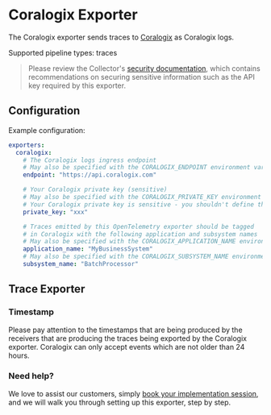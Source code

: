 # Coralogix Exporter

The Coralogix exporter sends traces to [Coralogix](https://coralogix.com/) as
Coralogix logs.

Supported pipeline types: traces 

> Please review the Collector's [security
> documentation](https://github.com/open-telemetry/opentelemetry-collector/blob/main/docs/security.md),
> which contains recommendations on securing sensitive information such as the
> API key required by this exporter.

## Configuration

Example configuration:
```yaml
exporters:
  coralogix:
    # The Coralogix logs ingress endpoint
    # May also be specified with the CORALOGIX_ENDPOINT environment variable
    endpoint: "https://api.coralogix.com"

    # Your Coralogix private key (sensitive)
    # May also be specified with the CORALOGIX_PRIVATE_KEY environment variable
    # Your Coralogix private key is sensitive - you shouldn't define this in the configuration file!
    private_key: "xxx"

    # Traces emitted by this OpenTelemetry exporter should be tagged
    # in Coralogix with the following application and subsystem names
    # May also be specified with the CORALOGIX_APPLICATION_NAME environment variable
    application_name: "MyBusinessSystem"
    # May also be specified with the CORALOGIX_SUBSYSTEM_NAME environment variable
    subsystem_name: "BatchProcessor"
```

## Trace Exporter

### Timestamp
Please pay attention to the timestamps that are being produced by the 
receivers that are producing the traces being exported by the Coralogix
exporter. Coralogix can only accept events which are not older than 24 hours.

### Need help?
We love to assist our customers, simply [book your implementation session](https://calendly.com/info-coralogix/implementation),
and we will walk you through setting up this exporter, step by step.
